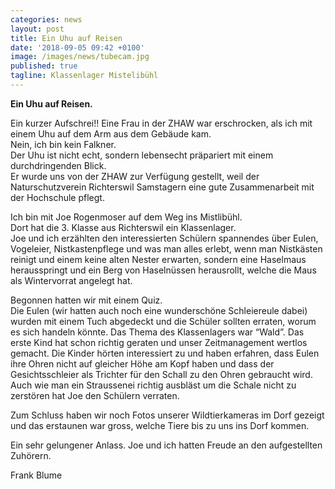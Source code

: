 ```yaml
---
categories: news
layout: post
title: Ein Uhu auf Reisen
date: '2018-09-05 09:42 +0100'
image: /images/news/tubecam.jpg
published: true
tagline: Klassenlager Mistelibühl
---
```


**Ein Uhu auf Reisen.**
 
Ein kurzer Aufschrei!!
Eine Frau in der ZHAW war erschrocken, als ich mit einem Uhu auf dem Arm aus dem Gebäude kam.  
Nein, ich bin kein Falkner.   
Der Uhu ist nicht echt, sondern lebensecht präpariert mit einem durchdringenden Blick.  
Er wurde uns von der ZHAW zur Verfügung gestellt, weil der Naturschutzverein Richterswil Samstagern eine gute Zusammenarbeit mit der Hochschule pflegt.  
 
Ich bin mit Joe Rogenmoser auf dem Weg ins Mistlibühl.   
Dort hat die 3. Klasse aus Richterswil ein Klassenlager.  
Joe und ich erzählten den interessierten Schülern spannendes über Eulen, Vogeleier, Nistkastenpflege
und was man alles erlebt, wenn man Nistkästen reinigt und einem keine alten Nester erwarten, sondern eine Haselmaus herausspringt
und ein Berg von Haselnüssen herausrollt, welche die Maus als Wintervorrat angelegt hat.  
 
Begonnen hatten wir mit einem Quiz.  
Die Eulen (wir hatten auch noch eine wunderschöne Schleiereule dabei) wurden mit einem Tuch abgedeckt und die Schüler sollten erraten, 
worum es sich handeln könnte. Das Thema des Klassenlagers war “Wald”. 
Das erste Kind hat schon richtig geraten und unser Zeitmanagement wertlos gemacht.
Die Kinder hörten interessiert zu und haben erfahren, dass Eulen ihre Ohren nicht auf gleicher Höhe am Kopf haben und dass der Gesichtsschleier als Trichter
für den Schall zu den Ohren gebraucht wird. Auch wie man ein Straussenei richtig ausbläst um die Schale nicht zu zerstören hat Joe den Schülern verraten.  
 
Zum Schluss haben wir noch Fotos unserer Wildtierkameras im Dorf gezeigt und das erstaunen war gross, welche Tiere bis zu uns ins Dorf kommen.  
 
Ein sehr gelungener Anlass. Joe und ich hatten Freude an den aufgestellten Zuhörern.  
 
Frank Blume
